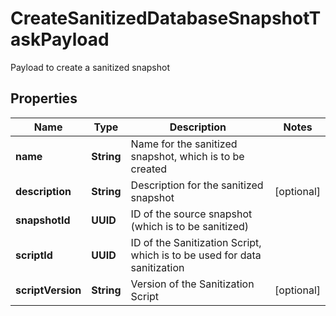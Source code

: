 

# CreateSanitizedDatabaseSnapshotTaskPayload

Payload to create a sanitized snapshot

## Properties

Name | Type | Description | Notes
------------ | ------------- | ------------- | -------------
**name** | **String** | Name for the sanitized snapshot, which is to be created | 
**description** | **String** | Description for the sanitized snapshot |  [optional]
**snapshotId** | **UUID** | ID of the source snapshot (which is to be sanitized) | 
**scriptId** | **UUID** | ID of the Sanitization Script, which is to be used for data sanitization | 
**scriptVersion** | **String** | Version of the Sanitization Script |  [optional]



